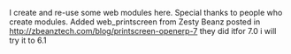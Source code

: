 I create and re-use some web modules here.
Special thanks to people who create modules.
Added web_printscreen from Zesty Beanz posted in http://zbeanztech.com/blog/printscreen-openerp-7
they did itfor 7.0 i will try it to 6.1

